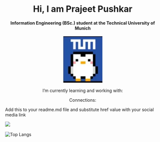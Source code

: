 <h1 align = "center"> Hi, I am Prajeet Pushkar </h1>

<h4 align = "center"> Information Engineering (BSc.) student at the Technical University of Munich </h4>

<p align="center">
  <img src="penguinTUM.jpg">
</p>

<p align = "center"> I’m currently learning and working with: </p>
 


<p align = "center"> Connections: </p>

Add this to your readme.md file and substitute href value with your social media link
<div id="badges">
  <a href="https://www.instagram.com/prznguin/">
    <img src="https://raw.githubusercontent.com/rahuldkjain/github-profile-readme-generator/master/src/images/icons/Social/instagram.svg"/>
  </a>
</div>



![Top Langs](https://github-readme-stats.vercel.app/api/top-langs/?username=PenguinPuff&layout=compact) 

